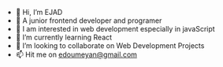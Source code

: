 - 👋 Hi, I’m EJAD
- 🌱 A junior frontend developer and programer
- 👀 I am interested in web development especially in javaScript
- 🌱 I’m currently learning React
- 💞️ I’m looking to collaborate on Web Development Projects
- 📫 Hit me on edoumeyan@gmail.com

<!---
Ejad1/Ejad1 is a ✨ special ✨ repository because its `README.md` (this file) appears on your GitHub profile.
You can click the Preview link to take a look at your changes.
--->
